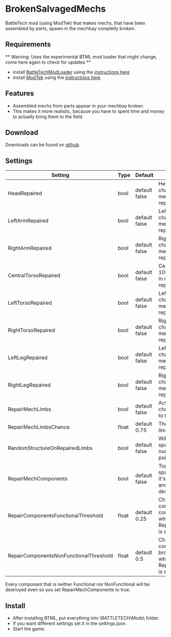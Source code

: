 # BrokenSalvagedMechs
BattleTech mod (using ModTek) that makes mechs, that have been assembled by parts, spawn in the mechbay completly broken.

## Requirements
** Warning: Uses the experimental BTML mod loader that might change, come here again to check for updates **

* install [BattleTechModLoader](https://github.com/Mpstark/BattleTechModLoader/releases) using the [instructions here](https://github.com/Mpstark/BattleTechModLoader)
* install [ModTek](https://github.com/Mpstark/ModTek/releases) using the [instructions here](https://github.com/Mpstark/ModTek)

## Features
- Assembled mechs from parts appear in your mechbay broken.
- This makes it more realistic, because you have to spent time and money to actually bring them to the field.

## Download

Downloads can be found on [github](https://github.com/Morphyum/BrokenSalvagedMechs/releases).

## Settings
Setting | Type | Default | Description
--- | --- | --- | ---
HeadRepaired | bool | default false | Head has a 100% chance to appear in mechbay already repaired.
LeftArmRepaired | bool | default false | Left arm has a 100% chance to appear in mechbay already repaired.
RightArmRepaired | bool | default false | Right arm has a 100% chance to appear in mechbay already repaired.
CentralTorsoRepaired | bool | default false | Center torso has a 100% chance to appear in mechbay already repaired.
LeftTorsoRepaired | bool | default false | Left torso has a 100% chance to appear in mechbay already repaired.
RightTorsoRepaired | bool | default false | Right torso has a 100% chance to appear in mechbay already repaired.
LeftLegRepaired | bool | default false | Left leg has a 100% chance to appear in mechbay already repaired.
RightLegRepaired | bool | default false | Right leg has a 100% chance to appear in mechbay already repaired.
RepairMechLimbs | bool | default false | Activate random repair chance for limps not set to true above.
RepairMechLimbsChance | float | default 0.75 | The chance for each limp to be repaired.
RandomStructureOnRepairedLimbs | bool | default false | Will make repaired limps spawn with a random number of sctructure points left.
RepairMechComponents | bool | default false | Toggles if the mech spawns with or without it's component(weapons and so on) repaired or destroyed.
RepairComponentsFunctionalThreshold | float | default 0.25 | Chance any repaired componant has to be completely repaired when RepairMechComponents is set to true.
RepairComponentsNonFunctionalThreshold | float | default 0.5 | Chance any repaired componant has to be broken(but repairable) when RepairMechComponents is set to true.

Every componant that is neither Functional nor NonFunctional will be destroyed even so you set RepairMechComponents to true.
    
## Install
- After installing BTML, put  everything into \BATTLETECH\Mods\ folder.
- If you want different settings set it in the settings.json.
- Start the game.
